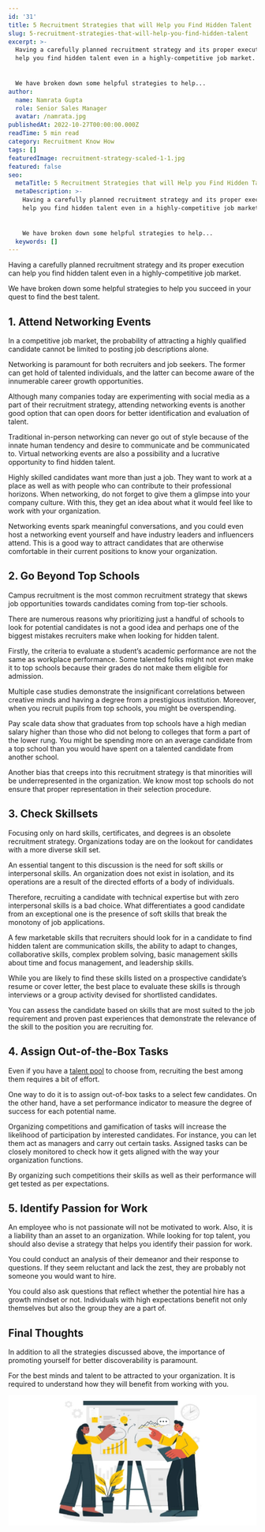 ```yaml
---
id: '31'
title: 5 Recruitment Strategies that will Help you Find Hidden Talent
slug: 5-recruitment-strategies-that-will-help-you-find-hidden-talent
excerpt: >-
  Having a carefully planned recruitment strategy and its proper execution can
  help you find hidden talent even in a highly-competitive job market.


  We have broken down some helpful strategies to help...
author:
  name: Namrata Gupta
  role: Senior Sales Manager
  avatar: /namrata.jpg
publishedAt: 2022-10-27T00:00:00.000Z
readTime: 5 min read
category: Recruitment Know How
tags: []
featuredImage: recruitment-strategy-scaled-1-1.jpg
featured: false
seo:
  metaTitle: 5 Recruitment Strategies that will Help you Find Hidden Talent
  metaDescription: >-
    Having a carefully planned recruitment strategy and its proper execution can
    help you find hidden talent even in a highly-competitive job market.


    We have broken down some helpful strategies to help...
  keywords: []
---
```


Having a carefully planned recruitment strategy and its proper execution can help you find hidden talent even in a highly-competitive job market.

We have broken down some helpful strategies to help you succeed in your quest to find the best talent.

<!--more-->

## 1\. Attend Networking Events

In a competitive job market, the probability of attracting a highly qualified candidate cannot be limited to posting job descriptions alone.

Networking is paramount for both recruiters and job seekers. The former can get hold of talented individuals, and the latter can become aware of the innumerable career growth opportunities.

Although many companies today are experimenting with social media as a part of their recruitment strategy, attending networking events is another good option that can open doors for better identification and evaluation of talent.

Traditional in-person networking can never go out of style because of the innate human tendency and desire to communicate and be communicated to. Virtual networking events are also a possibility and a lucrative opportunity to find hidden talent.

Highly skilled candidates want more than just a job. They want to work at a place as well as with people who can contribute to their professional horizons. When networking, do not forget to give them a glimpse into your company culture. With this, they get an idea about what it would feel like to work with your organization.

Networking events spark meaningful conversations, and you could even host a networking event yourself and have industry leaders and influencers attend. This is a good way to attract candidates that are otherwise comfortable in their current positions to know your organization. 

## 2\. Go Beyond Top Schools

Campus recruitment is the most common recruitment strategy that skews job opportunities towards candidates coming from top-tier schools.

There are numerous reasons why prioritizing just a handful of schools to look for potential candidates is not a good idea and perhaps one of the biggest mistakes recruiters make when looking for hidden talent.

Firstly, the criteria to evaluate a student’s academic performance are not the same as workplace performance. Some talented folks might not even make it to top schools because their grades do not make them eligible for admission.

Multiple case studies demonstrate the insignificant correlations between creative minds and having a degree from a prestigious institution. Moreover, when you recruit pupils from top schools, you might be overspending.

Pay scale data show that graduates from top schools have a high median salary higher than those who did not belong to colleges that form a part of the lower rung. You might be spending more on an average candidate from a top school than you would have spent on a talented candidate from another school.

Another bias that creeps into this recruitment strategy is that minorities will be underrepresented in the organization. We know most top schools do not ensure that proper representation in their selection procedure.

## 3\. Check Skillsets

Focusing only on hard skills, certificates, and degrees is an obsolete recruitment strategy. Organizations today are on the lookout for candidates with a more diverse skill set.

An essential tangent to this discussion is the need for soft skills or interpersonal skills. An organization does not exist in isolation, and its operations are a result of the directed efforts of a body of individuals.

Therefore, recruiting a candidate with technical expertise but with zero interpersonal skills is a bad choice. What differentiates a good candidate from an exceptional one is the presence of soft skills that break the monotony of job applications.

A few marketable skills that recruiters should look for in a candidate to find hidden talent are communication skills, the ability to adapt to changes, collaborative skills, complex problem solving, basic management skills about time and focus management, and leadership skills.

While you are likely to find these skills listed on a prospective candidate’s resume or cover letter, the best place to evaluate these skills is through interviews or a group activity devised for shortlisted candidates.

You can assess the candidate based on skills that are most suited to the job requirement and proven past experiences that demonstrate the relevance of the skill to the position you are recruiting for.

## 4\. Assign Out-of-the-Box Tasks

Even if you have a [talent pool](https://www.thetalentpool.ai/) to choose from, recruiting the best among them requires a bit of effort.

One way to do it is to assign out-of-box tasks to a select few candidates. On the other hand, have a set performance indicator to measure the degree of success for each potential name.

Organizing competitions and gamification of tasks will increase the likelihood of participation by interested candidates. For instance, you can let them act as managers and carry out certain tasks. Assigned tasks can be closely monitored to check how it gets aligned with the way your organization functions.

By organizing such competitions their skills as well as their performance will get tested as per expectations.

## 5\. Identify Passion for Work

An employee who is not passionate will not be motivated to work. Also, it is a liability than an asset to an organization. While looking for top talent, you should also devise a strategy that helps you identify their passion for work. 

You could conduct an analysis of their demeanor and their response to questions. If they seem reluctant and lack the zest, they are probably not someone you would want to hire.

You could also ask questions that reflect whether the potential hire has a growth mindset or not. Individuals with high expectations benefit not only themselves but also the group they are a part of.

## Final Thoughts

In addition to all the strategies discussed above, the importance of promoting yourself for better discoverability is paramount.

For the best minds and talent to be attracted to your organization. It is required to understand how they will benefit from working with you.

![recruitment-strategy ](images/recruitment-strategy-scaled-1-1-1024x536.jpg)
